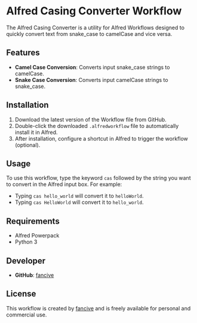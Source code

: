 # Alfred Casing Converter Workflow

The Alfred Casing Converter is a utility for Alfred Workflows designed to quickly convert text from snake_case to camelCase and vice versa.

## Features

- **Camel Case Conversion**: Converts input snake_case strings to camelCase.
- **Snake Case Conversion**: Converts input camelCase strings to snake_case.

## Installation

1. Download the latest version of the Workflow file from GitHub.
2. Double-click the downloaded `.alfredworkflow` file to automatically install it in Alfred.
3. After installation, configure a shortcut in Alfred to trigger the workflow (optional).

## Usage

To use this workflow, type the keyword `cas` followed by the string you want to convert in the Alfred input box. For example:

- Typing `cas hello_world` will convert it to `helloWorld`.
- Typing `cas HelloWorld` will convert it to `hello_world`.

## Requirements

- Alfred Powerpack
- Python 3

## Developer

- **GitHub**: [fancive](https://github.com/fancive)

## License

This workflow is created by [fancive](https://github.com/fancive) and is freely available for personal and commercial use.